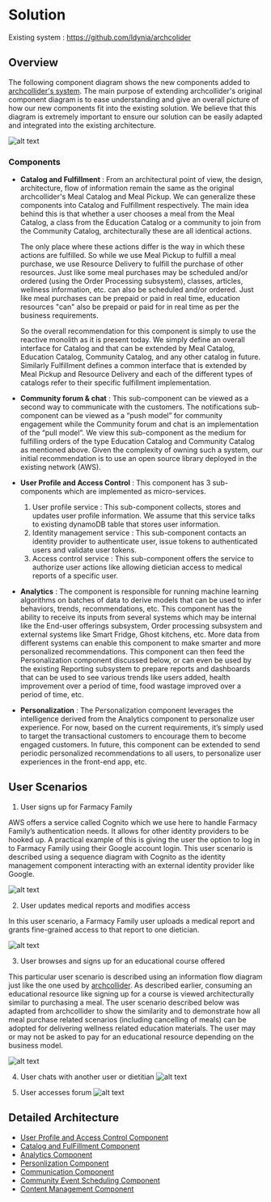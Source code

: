 # Solution 

Existing system : https://github.com/ldynia/archcolider 

## Overview 

The following component diagram shows the new components added to [archcollider's system](https://github.com/ldynia/archcolider/blob/4a71575e64fb4e28a284f3bc063169ce7082668c/img/FF_system_approach.png).
The main purpose of extending archcollider's original component diagram is to ease understanding and give an overall picture of how our new components fit 
into the existing solution. We believe that this diagram is extremely important to ensure our solution can be easily adapted and integrated into the existing 
architecture. 

![alt text](https://github.com/preetiagarwal26/archAngels/blob/main/architecture/images/component-diagram.jpg "Component composition and communication")

### Components 

- **Catalog and Fulfillment** :  From an architectural point of view, the design, architecture, flow of information remain the same as the original archcollider's 
Meal Catalog and Meal Pickup. We can generalize these components into Catalog and Fulfillment respectively. The main idea behind this is that whether a user chooses 
a meal from the Meal Catalog, a class from the Education Catalog or a community to join from the Community Catalog, architecturally these are all identical actions. 

  The only place where these actions differ is the way in which these actions are fulfilled. So while we use Meal Pickup to fulfill a meal purchase, we use Resource Delivery to fulfill the purchase of other resources. Just like some meal purchases may be scheduled and/or ordered (using the Order Processing subsystem), classes, articles, wellness information, etc. can also be scheduled and/or ordered. Just like meal purchases can be prepaid or paid in real time, education resources "can" also be prepaid or paid for in real time as per the business requirements. 

  So the overall recommendation for this component is simply to use the reactive monolith as it is present today. We simply define an overall interface for Catalog and that can be extended by Meal Catalog, Education Catalog, Community Catalog, and any other catalog in future. Similarly Fulfillment defines a common interface that is extended by Meal Pickup and Resource Delivery and each of the different types of catalogs refer to their specific fulfillment implementation. 
  
- **Community forum & chat** : This sub-component can be viewed as a second way to communicate with the customers. The notifications sub-component can be viewed as a “push model” for community engagement while the Community forum and chat is an implementation of the “pull model”.  We view this sub-component as the medium for fulfilling orders of the type Education Catalog and Community Catalog as mentioned above. Given the complexity of owning such a system, our initial recommendation is to use an open source library deployed in the existing network (AWS). <TODO : Add technology recommendations. See if AWS has something already.>
- **User Profile and Access Control** : This component has 3 sub-components which are implemented as micro-services.<br />
  1. User profile service : This sub-component collects, stores and updates user profile information. We assume that this service talks to existing dynamoDB table that stores user information.<br />
  2. Identity management service : This sub-component contacts an identity provider to authenticate user, issue tokens to authenticated users and validate user tokens.<br />
  3. Access control service : This sub-component offers the service to authorize user actions like allowing dietician access to medical reports of a specific user.
- **Analytics** : The component is responsible for running machine learning algorithms on batches of data to derive models that can be used to infer behaviors, trends, recommendations, etc. This component has the ability to receive its inputs from several systems which may be internal like the End-user offerings subsystem, Order processing subsystem and external systems like Smart Fridge, Ghost kitchens, etc. More data from different systems can enable this component to make smarter and more personalized recommendations. This component can then feed the Personalization component discussed below, or can even be used by the existing Reporting subsystem to prepare reports and dashboards that can be used to see various trends like users added, health improvement over a period of time, food wastage improved over a period of time, etc. 
- **Personalization** : The Personalization component leverages the intelligence derived from the Analytics component to personalize user experience. For now, based on the current requirements, it’s simply used to target the transactional customers to encourage them to become engaged customers. In future, this component can be extended to send periodic personalized recommendations to all users, to personalize user experiences in the front-end app, etc. 

## User Scenarios

1. User signs up for Farmacy Family 
  
AWS offers a service called Cognito which we use here to handle Farmacy Family’s authentication needs. It allows for other identity providers to be hooked up. A practical example of this is giving the user the option to log in to Farmacy Family using their Google account login. This user scenario is described using a sequence diagram with Cognito as the identity management component interacting with an external identity provider like Google.

![alt text](https://github.com/preetiagarwal26/archAngels/blob/main/architecture/images/User%20sign%20up.png "User Scenario : User signs up to become a member of Farmacy Family")
  
2. User updates medical reports and modifies access
  
In this user scenario, a Farmacy Family user uploads a medical report and grants fine-grained access to that report to one dietician.
  
![alt text](https://github.com/preetiagarwal26/archAngels/blob/main/architecture/images/Upload%20medical%20record.png "User Scenario : User uploads a medical report and adds access to the reports to one dietician")
  
3. User browses and signs up for an educational course offered
  
This particular user scenario is described using an information flow diagram just like the one used by [archcollider](https://github.com/ldynia/archcolider/blob/4a71575e64fb4e28a284f3bc063169ce7082668c/img/IM_meal_purchase.PNG). As described earlier, consuming an educational resource like signing up for a course is viewed architecturally similar to purchasing a meal. The user scenario described below was adapted from archcollider to show the similarity and to demonstrate how all meal purchase related scenarios (including cancelling of meals) can be adopted for delivering wellness related education materials. The user may or may not be asked to pay for an educational resource depending on the business model. 
  
![alt text](https://github.com/preetiagarwal26/archAngels/blob/main/architecture/images/purchase-course.jpg "User Scenario : User signs up for an educational course")
  
4. User chats with another user or dietitian
  ![alt text](https://github.com/preetiagarwal26/archAngels/blob/main/architecture/images/Chat%20subsystem.jpeg "User Scenario : User chats with another user")
  
5. User accesses forum
  ![alt text](https://github.com/preetiagarwal26/archAngels/blob/main/architecture/images/Forum%20Management%20Subsystem.jpeg "User Scenario : User accesses forum")
  
  
## Detailed Architecture 

- [User Profile and Access Control Component](components/user-profile-and-iam-component.md)
- [Catalog and FulFillment Component](components/catalog-fulfillment-component.md)
- [Analytics Component](components/analytics-component.md)
- [Personlization Component](components/personalization-component.md)
- [Communication Component](components/communication-component.md)
- [Community Event Scheduling Component](components/community-event-scheduling-component.md)
- [Content Management Component](components/content-management-component.md)
